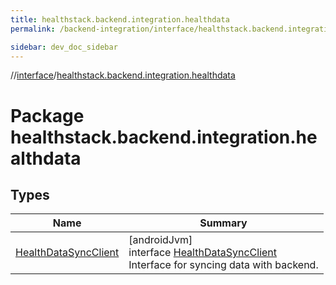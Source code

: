 ```yaml
---
title: healthstack.backend.integration.healthdata
permalink: /backend-integration/interface/healthstack.backend.integration.healthdata/index.html

sidebar: dev_doc_sidebar
---
```

//[interface](../../index.html)/[healthstack.backend.integration.healthdata](index.html)



# Package healthstack.backend.integration.healthdata



## Types


| Name | Summary |
|---|---|
| [HealthDataSyncClient](-health-data-sync-client/index.html) | [androidJvm]<br>interface [HealthDataSyncClient](-health-data-sync-client/index.html)<br>Interface for syncing data with backend. |


